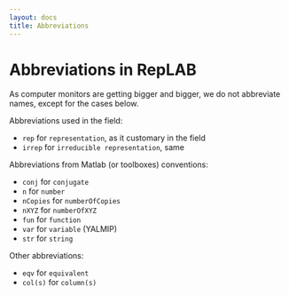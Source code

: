 ```yaml
---
layout: docs
title: Abbreviations
---
```


# Abbreviations in RepLAB

As computer monitors are getting bigger and bigger, we do not abbreviate names, except for the cases below.

Abbreviations used in the field:

- `rep` for `representation`, as it customary in the field
- `irrep` for `irreducible representation`, same

Abbreviations from Matlab (or toolboxes) conventions:
- `conj` for `conjugate`
- `n` for `number`
- `nCopies` for `numberOfCopies`
- `nXYZ` for `numberOfXYZ`
- `fun` for `function`
- `var` for `variable` (YALMIP)
- `str` for `string`

Other abbreviations:
- `eqv` for `equivalent`
- `col(s)` for `column(s)`
